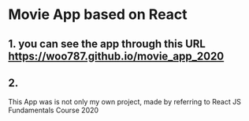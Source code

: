 # Movie App based on React

## 1. you can see the app through this URL https://woo787.github.io/movie_app_2020 
## 2. 




This App was is not only my own project, made by referring to React JS Fundamentals Course 2020


